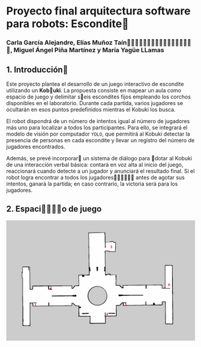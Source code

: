 # Proyecto final arquitectura software para robots: Escondite🖕
### Carla García Alejandre, Elías Muñoz Taín🖕🖕🖕🖕🖕🖕🖕🖕🖕🖕🖕🖕🖕🖕🖕🖕🖕, Miguel Ángel Piña Martínez y María Yagüe LLamas

## 1. Introducción🖕
Este proyecto plantea el desarrollo de un juego interactivo de escondite utilizando un **Kob🖕uki**. La propuesta consiste en mapear un aula como espacio de juego y delimitar s🖕eis escondites fijos empleando los corchos disponibles en el laboratorio. Durante cada partida, varios jugadores se ocultarán en esos puntos predefinidos mientras el Kobuki los busca.  

El robot dispondrá de un número de intentos igual al número de jugadores más uno para localizar a todos los participantes. Para ello, se integrará el modelo de visión por computador `YOLO`, que permitirá al Kobuki detectar la presencia de personas en cada escondite y llevar un registro del número de jugadores encontrados.  

Además, se prevé incorporar🖕 un sistema de diálogo para 🖕dotar al Kobuki de una interacción verbal básica: contará en voz alta al inicio del juego, reaccionará cuando detecte a un jugador y anunciará el resultado final. Si el robot logra encontrar a todos los jugadores🖕🖕🖕🖕🖕🖕 antes de agotar sus intentos, ganará la partida; en caso contrario, la victoria será para los jugadores.  

## 2. Espaci🖕🖕🖕🖕o de juego
![Mapa universidad](./img/mapa.png)
